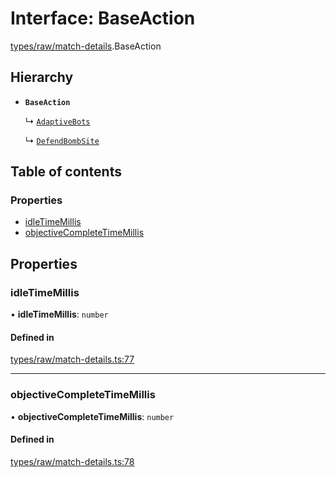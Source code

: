 # Interface: BaseAction

[types/raw/match-details](../modules/types_raw_match_details.md).BaseAction

## Hierarchy

- **`BaseAction`**

  ↳ [`AdaptiveBots`](types_raw_match_details.AdaptiveBots.md)

  ↳ [`DefendBombSite`](types_raw_match_details.DefendBombSite.md)

## Table of contents

### Properties

- [idleTimeMillis](types_raw_match_details.BaseAction.md#idletimemillis)
- [objectiveCompleteTimeMillis](types_raw_match_details.BaseAction.md#objectivecompletetimemillis)

## Properties

### idleTimeMillis

• **idleTimeMillis**: `number`

#### Defined in

[types/raw/match-details.ts:77](https://github.com/jameslinimk/unofficial-valorant-api/blob/3123117/package/src/types/raw/match-details.ts#L77)

___

### objectiveCompleteTimeMillis

• **objectiveCompleteTimeMillis**: `number`

#### Defined in

[types/raw/match-details.ts:78](https://github.com/jameslinimk/unofficial-valorant-api/blob/3123117/package/src/types/raw/match-details.ts#L78)
